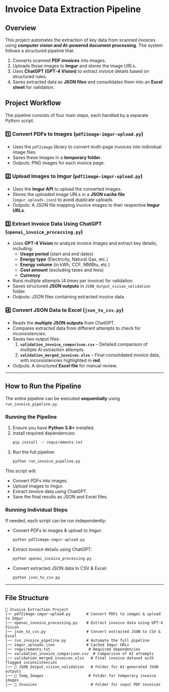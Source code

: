 # **Invoice Data Extraction Pipeline**

## **Overview**
This project automates the extraction of key data from scanned invoices using **computer vision and AI-powered document processing**. The system follows a structured pipeline that:
1. Converts scanned **PDF invoices** into images.
2. Uploads those images to **Imgur** and stores the image URLs.
3. Uses **ChatGPT (GPT-4 Vision)** to extract invoice details based on structured rules.
4. Saves extracted data as **JSON files** and consolidates them into an **Excel sheet** for validation.

## **Project Workflow**
The pipeline consists of four main steps, each handled by a separate Python script.

### **1️⃣ Convert PDFs to Images (`pdf2image-imgur-upload.py`)**
- Uses the `pdf2image` library to convert multi-page invoices into individual image files.
- Saves these images in a **temporary folder**.
- Outputs: PNG images for each invoice page.

### **2️⃣ Upload Images to Imgur (`pdf2image-imgur-upload.py`)**
- Uses the **Imgur API** to upload the converted images.
- Stores the uploaded image URLs in a **JSON cache file** (`imgur_uploads.json`) to avoid duplicate uploads.
- Outputs: A JSON file mapping invoice images to their respective **Imgur URLs**.

### **3️⃣ Extract Invoice Data Using ChatGPT (`openai_invoice_processing.py`)**
- Uses **GPT-4 Vision** to analyze invoice images and extract key details, including:
  - **Usage period** (start and end dates)
  - **Energy type** (Electricity, Natural Gas, etc.)
  - **Energy volume** (in kWh, CCF, MMBtu, etc.)
  - **Cost amount** (excluding taxes and fees)
  - **Currency**
- Runs multiple attempts (4 times per invoice) for validation.
- Saves structured **JSON outputs** in `JSON_Output_vision_validation` folder.
- Outputs: JSON files containing extracted invoice data.

### **4️⃣ Convert JSON Data to Excel (`json_to_csv.py`)**
- Reads the **multiple JSON outputs** from ChatGPT.
- Compares extracted data from different attempts to check for inconsistencies.
- Saves two output files:
  1. **`validation_invoice_comparison.csv`** – Detailed comparison of multiple AI extraction attempts.
  2. **`validation_merged_invoices.xlsx`** – Final consolidated invoice data, with inconsistencies highlighted in **red**.
- Outputs: A structured **Excel file** for manual review.

---

## **How to Run the Pipeline**
The entire pipeline can be executed **sequentially** using `run_invoice_pipeline.py`.

### **Running the Pipeline**
1. Ensure you have **Python 3.8+** installed.
2. Install required dependencies:
   ```bash
   pip install -r requirements.txt
   ```
3. Run the full pipeline:
   ```bash
   python run_invoice_pipeline.py
   ```

This script will:
- Convert PDFs into images.
- Upload images to Imgur.
- Extract invoice data using ChatGPT.
- Save the final results as JSON and Excel files.

### **Running Individual Steps**
If needed, each script can be run independently:

- Convert PDFs to images & upload to Imgur:
  ```bash
  python pdf2image-imgur-upload.py
  ```
- Extract invoice details using ChatGPT:
  ```bash
  python openai_invoice_processing.py
  ```
- Convert extracted JSON data to CSV & Excel:
  ```bash
  python json_to_csv.py
  ```

---

## **File Structure**
```
📂 Invoice Extraction Project
│── pdf2image-imgur-upload.py       # Convert PDFs to images & upload to Imgur
│── openai_invoice_processing.py    # Extract invoice data using GPT-4 Vision
│── json_to_csv.py                  # Convert extracted JSON to CSV & Excel
│── run_invoice_pipeline.py         # Automate the full pipeline
│── imgur_uploads.json              # Cached Imgur URLs
│── requirements.txt                 # Required dependencies
│── validation_invoice_comparison.csv  # Comparison of AI attempts
│── validation_merged_invoices.xlsx   # Final invoice dataset with flagged inconsistencies
│── 📂 JSON_Output_vision_validation   # Folder for AI-generated JSON outputs
│── 📂 Temp_Images                    # Folder for temporary invoice images
│── 📂 Invoices                        # Folder for input PDF invoices
```

